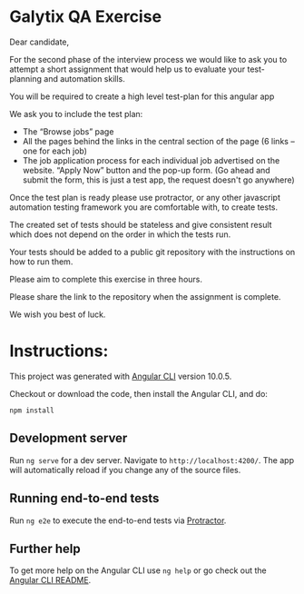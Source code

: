 # Galytix QA Exercise

Dear candidate,

For the second phase of the interview process we would like to ask you to attempt a short assignment that would help us to evaluate your test-planning and automation skills.

You will be required to create a high level test-plan for this angular app

We ask you to include the  test plan:

- The “Browse jobs” page
- All the pages behind the links in the central section of the page (6 links – one for each job)  
- The job application process for each individual job advertised on the website. “Apply Now” button and the pop-up form. (Go ahead and submit the form, this is just a test app, the request doesn't go anywhere)

Once the test plan is ready please use protractor, or any other javascript automation testing framework you are comfortable with, to create tests. 

The created set of tests should be stateless and give consistent result which does not depend on the order in which the tests run. 

Your tests should be added to a public git repository with the instructions on how to run them.

Please aim to complete this exercise in three hours. 

Please share the link to the repository when the assignment is complete. 

We wish you best of luck.

# Instructions:

This project was generated with [Angular CLI](https://github.com/angular/angular-cli) version 10.0.5.

Checkout or download the code, then install the Angular CLI, and do:

`npm install`

## Development server

Run `ng serve` for a dev server. Navigate to `http://localhost:4200/`. The app will automatically reload if you change any of the source files.

## Running end-to-end tests

Run `ng e2e` to execute the end-to-end tests via [Protractor](http://www.protractortest.org/).

## Further help

To get more help on the Angular CLI use `ng help` or go check out the [Angular CLI README](https://github.com/angular/angular-cli/blob/master/README.md).
